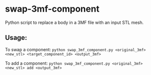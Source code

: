 # swap-3mf-component

Python script to replace a body in a 3MF file with an input STL mesh.

## Usage: 

To swap a component: `python swap_3mf_component.py <original_3mf> <new_stl> <target_component_id> <output_3mf>`

To add a component: `python swap_3mf_component.py <original_3mf> <new_stl> add <output_3mf>`
        
